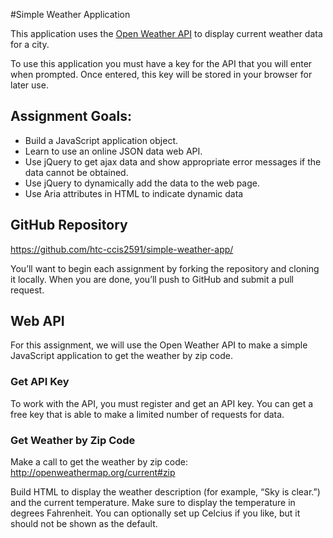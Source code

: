 #Simple Weather Application

This application uses the [Open Weather API](http://openweathermap.org/api) to display current weather data for a city.

To use this application you must have a key for the API that you will enter when prompted.  Once entered, this key will be stored in your browser for later use.

## Assignment Goals:

- Build a JavaScript application object.
- Learn to use an online JSON data web API.
- Use jQuery to get ajax data and show appropriate error messages if the data cannot be obtained.
- Use jQuery to dynamically add the data to the web page.
- Use Aria attributes in HTML to indicate dynamic data


## GitHub Repository
https://github.com/htc-ccis2591/simple-weather-app/

You’ll want to begin each assignment by forking the repository and cloning it locally.  When you are done, you’ll push to GitHub and submit a pull request.

## Web API
For this assignment, we will use the Open Weather API to make a simple JavaScript application to get the weather by zip code.  

### Get API Key
To work with the API, you must register and get an API key.  You can get a free key that is able to make a limited number of requests for data.

### Get Weather by Zip Code
Make a call to get the weather by zip code:  http://openweathermap.org/current#zip

Build HTML to display the weather description (for example, “Sky is clear.”) and the current temperature. Make sure to display the temperature in degrees Fahrenheit.  You can optionally set up Celcius if you like, but it should not be shown as the default. 
